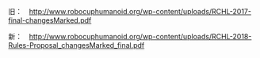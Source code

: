 旧：　http://www.robocuphumanoid.org/wp-content/uploads/RCHL-2017-final-changesMarked.pdf

新：　http://www.robocuphumanoid.org/wp-content/uploads/RCHL-2018-Rules-Proposal_changesMarked_final.pdf
